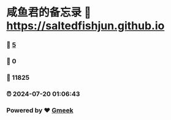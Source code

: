 # 咸鱼君的备忘录 :link: https://saltedfishjun.github.io 
### :page_facing_up: [5](https://saltedfishjun.github.io/tag.html) 
### :speech_balloon: 0 
### :hibiscus: 11825 
### :alarm_clock: 2024-07-20 01:06:43 
### Powered by :heart: [Gmeek](https://github.com/Meekdai/Gmeek)
